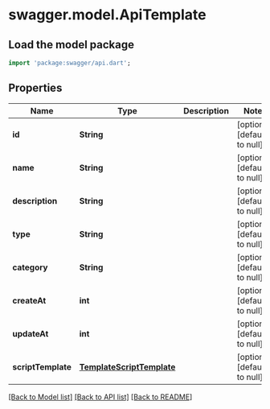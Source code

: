# swagger.model.ApiTemplate

## Load the model package
```dart
import 'package:swagger/api.dart';
```

## Properties
Name | Type | Description | Notes
------------ | ------------- | ------------- | -------------
**id** | **String** |  | [optional] [default to null]
**name** | **String** |  | [optional] [default to null]
**description** | **String** |  | [optional] [default to null]
**type** | **String** |  | [optional] [default to null]
**category** | **String** |  | [optional] [default to null]
**createAt** | **int** |  | [optional] [default to null]
**updateAt** | **int** |  | [optional] [default to null]
**scriptTemplate** | [**TemplateScriptTemplate**](TemplateScriptTemplate.md) |  | [optional] [default to null]

[[Back to Model list]](../README.md#documentation-for-models) [[Back to API list]](../README.md#documentation-for-api-endpoints) [[Back to README]](../README.md)


